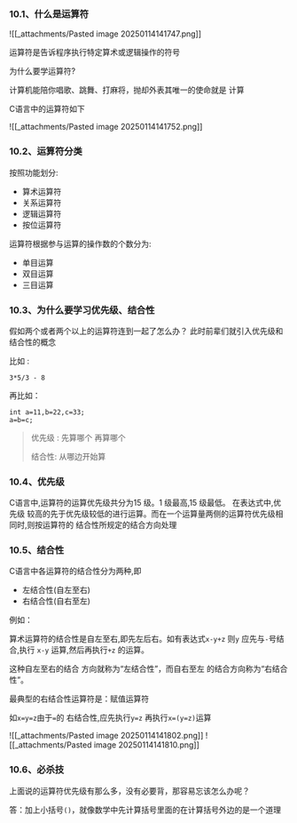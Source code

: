 ### 10.1、什么是运算符

![[_attachments/Pasted image 20250114141747.png]]

运算符是告诉程序执行特定算术或逻辑操作的符号

为什么要学运算符?

计算机能陪你唱歌、跳舞、打麻将，抛却外表其唯一的使命就是 计算

C语言中的运算符如下

![[_attachments/Pasted image 20250114141752.png]]

### 10.2、运算符分类

按照功能划分:

- 算术运算符
- 关系运算符
- 逻辑运算符
- 按位运算符

运算符根据参与运算的操作数的个数分为:

- 单目运算
- 双目运算
- 三目运算

### 10.3、为什么要学习优先级、结合性

假如两个或者两个以上的运算符连到一起了怎么办？ 此时前辈们就引入优先级和结合性的概念

比如 :

```
3*5/3 - 8
```

再比如：

```
int a=11,b=22,c=33;
a=b=c;
```

> 优先级 : 先算哪个 再算哪个
>
> 结合性: 从哪边开始算

### 10.4、优先级

C语言中,运算符的运算优先级共分为15 级。1 级最高,15 级最低。 在表达式中,优先级 较高的先于优先级较低的进行运算。而在一个运算量两侧的运算符优先级相同时,则按运算符的 结合性所规定的结合方向处理

### 10.5、结合性

C语言中各运算符的结合性分为两种,即

- 左结合性(自左至右)
- 右结合性(自右至左)

例如：

算术运算符的结合性是自左至右,即先左后右。如有表达式`x-y+z` 则`y` 应先与`-`号结合,执行 `x-y` 运算,然后再执行`+z` 的运算。

这种自左至右的结合 方向就称为“左结合性”，而自右至左 的结合方向称为“右结合性”。

最典型的右结合性运算符是：赋值运算符

如`x=y=z`由于`=`的 右结合性,应先执行`y=z` 再执行`x=(y=z)`运算

![[_attachments/Pasted image 20250114141802.png]]
![[_attachments/Pasted image 20250114141810.png]]

### 10.6、必杀技

上面说的运算符优先级有那么多，没有必要背，那容易忘该怎么办呢？

答：加上小括号`()`，就像数学中先计算括号里面的在计算括号外边的是一个道理
